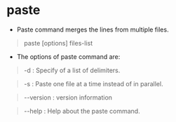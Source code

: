 # paste

- Paste command merges the lines from multiple files.

>paste [options] files-list

- The options of paste command are:

> -d : Specify of a list of delimiters.

> -s : Paste one file at a time instead of in parallel.

> --version : version information

> --help : Help about the paste command.
